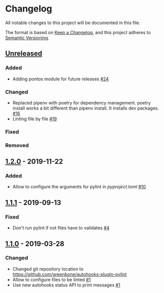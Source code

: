 # Changelog

All notable changes to this project will be documented in this file.

The format is based on [Keep a Changelog](https://keepachangelog.com/en/1.0.0/),
and this project adheres to [Semantic Versioning](https://semver.org/spec/v2.0.0.html).

## [Unreleased]

### Added
* Adding pontos module for future releases [#24](https://github.com/greenbone/autohooks-plugin-pylint/pull/24)

### Changed

* Replaced pipenv with poetry for dependency management. poetry install works a bit different than pipenv install. It installs dev packages. [#16](https://github.com/greenbone/autohooks-plugin-pylint/pull/16)
* Linting file by file [#19](https://github.com/greenbone/autohooks-plugin-pylint/pull/19)

### Fixed
### Removed

[Unreleased]: https://github.com/greenbone/autohooks-plugin-pylint/compare/v1.2.0...master

## [1.2.0] - 2019-11-22

### Added
* Allow to configure the arguments for pylint in *pyproject.toml* [#10](https://github.com/greenbone/autohooks-plugin-pylint/pull/10)

[1.2.0]: https://github.com/greenbone/autohooks-plugin-pylint/compare/v1.1.1...v1.2.0

## [1.1.1] - 2019-09-13

### Fixed

* Don't run pylint if not files have to validates [#4](https://github.com/greenbone/autohooks-plugin-pylint/pull/4)

## [1.1.0] - 2019-03-28

### Changed

* Changed git repository location to https://github.com/greenbone/autohooks-plugin-pylint
* Allow to configure files to be linted [#1](https://github.com/greenbone/autohooks-plugin-pylint/pull/1)
* Use new autohooks status API to print messages [#1](https://github.com/greenbone/autohooks-plugin-pylint/pull/1)

[1.1.1]: https://github.com/greenbone/autohooks-plugin-pylint/compare/v1.1.0...v1.1.1
[1.1.0]: https://github.com/greenbone/autohooks-plugin-pylint/compare/v1.0.0...v1.1.0
